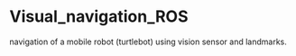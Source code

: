 # Visual_navigation_ROS
navigation of a mobile robot (turtlebot) using vision sensor and landmarks.  
